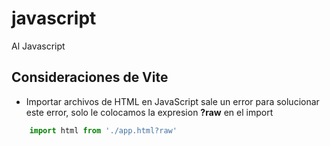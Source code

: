 # javascript
Al Javascript


## Consideraciones de Vite
- Importar archivos de HTML en JavaScript sale un error para solucionar este error, solo le colocamos la expresion  **?raw** en el import
```javascript
    import html from './app.html?raw'
```